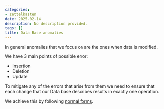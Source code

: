 ```yaml
---
categories:
- zettelkasten
date: 2025-02-14
description: No description provided.
tags: []
title: Data Base anomalies
---
```


In general anomalies that we focus on are the ones when data is modified. 

We have 3 main points of possible error:

 - Insertion 
 - Deletion
 - Update

To mitigate any of the errors that arise from them we need to ensure that each change that our Data base describes results in exactly one operation. 

We achieve this by following [normal forms](Normalization%20in%20Data%20Bases.md#Normal%20Forms%20rules).
